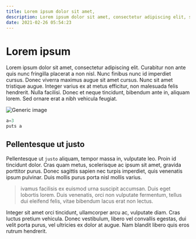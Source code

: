 ```yaml
---
title: Lorem ipsum dolor sit amet,
description: Lorem ipsum dolor sit amet, consectetur adipiscing elit, sed do eiusmod tempor incididunt ut labore et dolore magna aliqua.
date: 2021-02-26 05:54:23
---
```


# Lorem ipsum

Lorem ipsum dolor sit amet, consectetur adipiscing elit. Curabitur non ante quis nunc fringilla placerat a non nisl. Nunc finibus nunc id imperdiet cursus. Donec viverra maximus augue sit amet cursus. Nunc sit amet tristique augue. Integer varius ex at metus efficitur, non malesuada felis hendrerit. Nulla facilisi. Donec et neque tincidunt, bibendum ante in, aliquam lorem. Sed ornare erat a nibh vehicula feugiat.

![Generic image](/assets/images/generic.png)

```javascript
a=3
puts a
```

## Pellentesque ut justo

Pellentesque ut `justo` aliquam, tempor massa in, vulputate leo. Proin id tincidunt dolor. Cras quam metus, scelerisque ac ipsum sit amet, gravida porttitor purus. Donec sagittis sapien nec turpis imperdiet, quis venenatis ipsum pulvinar. Duis mollis purus porta nisl mollis varius.

> ivamus facilisis ex euismod urna suscipit accumsan. Duis eget lobortis lorem. Duis venenatis, orci non vulputate fermentum, tellus dui eleifend felis, vitae bibendum lacus erat non lectus.

Integer sit amet orci tincidunt, ullamcorper arcu ac, vulputate diam. Cras luctus pretium vehicula. Donec vestibulum, libero vel convallis egestas, dui velit porta purus, vel ultricies ex dolor at augue. Nam blandit libero quis eros rutrum hendrerit.